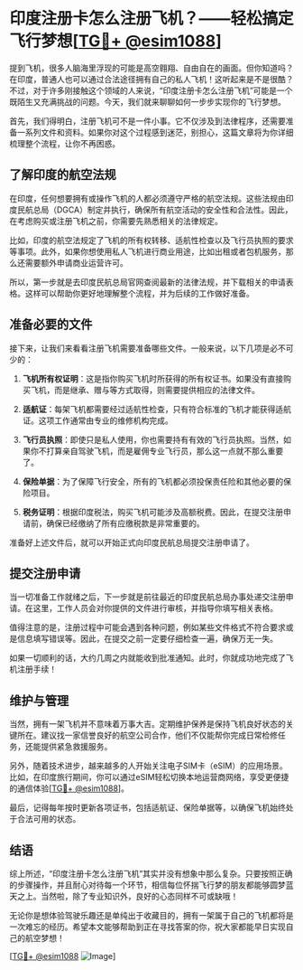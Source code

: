 # 印度注册卡怎么注册飞机？——轻松搞定飞行梦想[[TG💪+ @esim1088](https://t.me/s/esim1088)]

提到飞机，很多人脑海里浮现的可能是高空翱翔、自由自在的画面。但你知道吗？在印度，普通人也可以通过合法途径拥有自己的私人飞机！这听起来是不是很酷？不过，对于许多刚接触这个领域的人来说，“印度注册卡怎么注册飞机”可能是一个既陌生又充满挑战的问题。今天，我们就来聊聊如何一步步实现你的飞行梦想。

首先，我们得明白，注册飞机可不是一件小事。它不仅涉及到法律程序，还需要准备一系列文件和资料。如果你对这个过程感到迷茫，别担心，这篇文章将为你详细梳理整个流程，让你不再困惑。

## 了解印度的航空法规

在印度，任何想要拥有或操作飞机的人都必须遵守严格的航空法规。这些法规由印度民航总局（DGCA）制定并执行，确保所有航空活动的安全性和合法性。因此，在考虑购买或注册飞机之前，你需要先熟悉相关的法律规定。

比如，印度的航空法规定了飞机的所有权转移、适航性检查以及飞行员执照的要求等事项。此外，如果你想使用私人飞机进行商业用途，比如出租或者包机服务，那么还需要额外申请商业运营许可。

所以，第一步就是去印度民航总局官网查阅最新的法律法规，并下载相关的申请表格。这样可以帮助你更好地理解整个流程，并为后续的工作做好准备。

## 准备必要的文件

接下来，让我们来看看注册飞机需要准备哪些文件。一般来说，以下几项是必不可少的：

1. **飞机所有权证明**：这是指你购买飞机时所获得的所有权证书。如果没有直接购买飞机，而是继承、赠与等方式取得，则需要提供相应的法律文件。
   
2. **适航证**：每架飞机都需要经过适航性检查，只有符合标准的飞机才能获得适航证。这项工作通常由专业的维修机构完成。

3. **飞行员执照**：即使只是私人使用，你也需要持有有效的飞行员执照。当然，如果你不打算亲自驾驶飞机，而是雇佣专业飞行员，那么这一点就不那么重要了。

4. **保险单据**：为了保障飞行安全，所有的飞机都必须投保责任险和其他必要的保险项目。

5. **税务证明**：根据印度税法，购买飞机可能涉及高额税费。因此，在提交注册申请前，确保已经缴纳了所有应缴税款是非常重要的。

准备好上述文件后，就可以开始正式向印度民航总局提交注册申请了。

## 提交注册申请

当一切准备工作就绪之后，下一步就是前往最近的印度民航总局办事处递交注册申请。在这里，工作人员会对你提供的文件进行审核，并指导你填写相关表格。

值得注意的是，注册过程中可能会遇到各种问题，例如某些文件格式不符合要求或是信息填写错误等。因此，在提交之前一定要仔细检查一遍，确保万无一失。

如果一切顺利的话，大约几周之内就能收到批准通知。此时，你就成功地完成了飞机注册手续！

## 维护与管理

当然，拥有一架飞机并不意味着万事大吉。定期维护保养是保持飞机良好状态的关键所在。建议找一家信誉良好的航空公司合作，他们不仅能帮你完成日常检修任务，还能提供紧急救援服务。

另外，随着技术进步，越来越多的人开始关注电子SIM卡（eSIM）的应用场景。比如，在印度旅行期间，你可以通过eSIM轻松切换本地运营商网络，享受更便捷的通信体验[[TG💪+ @esim1088](https://t.me/s/esim1088)]。

最后，记得每年按时更新各项证书，包括适航证、保险单据等，以确保飞机始终处于合法可用的状态。

## 结语

综上所述，“印度注册卡怎么注册飞机”其实并没有想象中那么复杂。只要按照正确的步骤操作，并且耐心对待每一个环节，相信每位怀揣飞行梦的朋友都能够圆梦蓝天之上。当然啦，除了专业知识外，良好的心态同样不可或缺哦！

无论你是想体验驾驶乐趣还是单纯出于收藏目的，拥有一架属于自己的飞机都将是一次难忘的经历。希望本文能够帮助到正在寻找答案的你，祝大家都能早日实现自己的航空梦想！

[[TG💪+ @esim1088](https://t.me/s/esim1088) ![Image](https://i.postimg.cc/4NQfJmqS/Snipaste-2025-05-13-00-14-12.png)]
